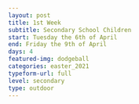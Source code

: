 ```yaml
---
layout: post
title: 1st Week
subtitle: Secondary School Children
start: Tuesday the 6th of April
end: Friday the 9th of April
days: 4
featured-img: dodgeball
categories: easter_2021
typeform-url: full
level: secondary
type: outdoor
---
```

